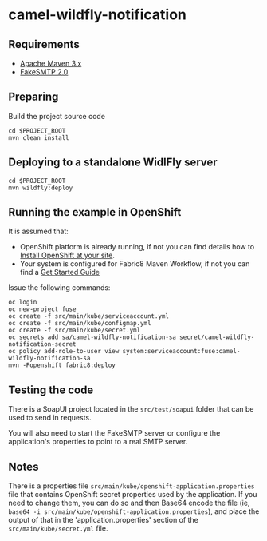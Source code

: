 # camel-wildfly-notification

## Requirements

- [Apache Maven 3.x](http://maven.apache.org)
- [FakeSMTP 2.0](http://nilhcem.com/FakeSMTP/)

## Preparing

Build the project source code

```
cd $PROJECT_ROOT
mvn clean install
```

## Deploying to a standalone WidlFly server

```
cd $PROJECT_ROOT
mvn wildfly:deploy
```

## Running the example in OpenShift

It is assumed that:

- OpenShift platform is already running, if not you can find details how to [Install OpenShift at your site](https://docs.openshift.com/container-platform/3.9/install_config/index.html).
- Your system is configured for Fabric8 Maven Workflow, if not you can find a [Get Started Guide](https://access.redhat.com/documentation/en-us/red_hat_fuse/7.0/html/fuse_on_openshift_guide/)

Issue the following commands:

```
oc login
oc new-project fuse
oc create -f src/main/kube/serviceaccount.yml
oc create -f src/main/kube/configmap.yml
oc create -f src/main/kube/secret.yml
oc secrets add sa/camel-wildfly-notification-sa secret/camel-wildfly-notification-secret
oc policy add-role-to-user view system:serviceaccount:fuse:camel-wildfly-notification-sa
mvn -Popenshift fabric8:deploy
```

## Testing the code

There is a SoapUI project located in the `src/test/soapui` folder that can be used to send in requests.

You will also need to start the FakeSMTP server or configure the application's properties to point to a real SMTP server.

## Notes

There is a properties file `src/main/kube/openshift-application.properties` file that contains OpenShift secret properties used by the application. If you need to change them, you can do so and then Base64 encode the file (ie, `base64 -i src/main/kube/openshift-application.properties`), and place the output of that in the 'application.properties' section of the `src/main/kube/secret.yml` file.